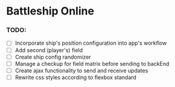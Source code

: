 # Battleship Online

### TODO:
- [ ] Incorporate ship's position configuration into app's workflow
- [ ] Add second (player's) field
- [ ] Create ship config randomizer
- [ ] Manage a checkup for field matrix before sending to backEnd
- [ ] Create ajax functionality to send and receive updates
- [ ] Rewrite css styles according to flexbox standard
